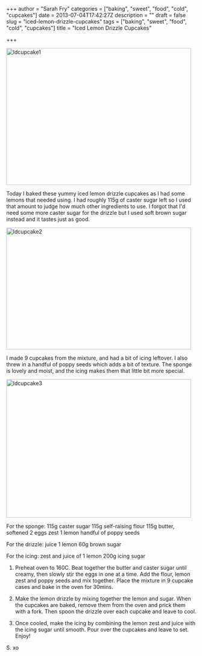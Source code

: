 +++
author = "Sarah Fry"
categories = ["baking", "sweet", "food", "cold", "cupcakes"]
date = 2013-07-04T17:42:27Z
description = ""
draft = false
slug = "iced-lemon-drizzle-cupcakes"
tags = ["baking", "sweet", "food", "cold", "cupcakes"]
title = "Iced Lemon Drizzle Cupcakes"

+++


<a href="http://sweetaspi.co.uk/content/images/2013/07/ldcupcake1.jpg"><img class="alignnone size-full wp-image-1902" alt="ldcupcake1" src="http://sweetaspi.co.uk/content/images/2013/07/ldcupcake1.jpg" width="490" height="363" /></a>

Today I baked these yummy iced lemon drizzle cupcakes as I had some lemons that needed using. I had roughly 115g of caster sugar left so I used that amount to judge how much other ingredients to use. I forgot that I'd need some more caster sugar for the drizzle but I used soft brown sugar instead and it tastes just as good.

<a href="http://sweetaspi.co.uk/content/images/2013/07/ldcupcake2.jpg"><img class="alignnone size-full wp-image-1903" alt="ldcupcake2" src="http://sweetaspi.co.uk/content/images/2013/07/ldcupcake2.jpg" width="490" height="323" /></a>

I made 9 cupcakes from the mixture, and had a bit of icing leftover. I also threw in a handful of poppy seeds which adds a bit of texture. The sponge is lovely and moist, and the icing makes them that little bit more special.

<a href="http://sweetaspi.co.uk/content/images/2013/07/ldcupcake3.jpg"><img class="alignnone size-full wp-image-1901" alt="ldcupcake3" src="http://sweetaspi.co.uk/content/images/2013/07/ldcupcake3.jpg" width="490" height="367" /></a>

For the sponge:
115g caster sugar
115g self-raising flour
115g butter, softened
2 eggs
zest 1 lemon
handful of poppy seeds

For the drizzle:
juice 1 lemon
60g brown sugar

For the icing:
zest and juice of 1 lemon
200g icing sugar

1. Preheat oven to 160C. Beat together the butter and caster sugar until creamy, then slowly stir the eggs in one at a time. Add the flour, lemon zest and poppy seeds and mix together. Place the mixture in 9 cupcake cases and bake in the oven for 30mins.

2. Make the lemon drizzle by mixing together the lemon and sugar. When the cupcakes are baked, remove them from the oven and prick them with a fork. Then spoon the drizzle over each cupcake and leave to cool.

3. Once cooled, make the icing by combining the lemon zest and juice with the icing sugar until smooth. Pour over the cupcakes and leave to set. Enjoy!

S. xo

